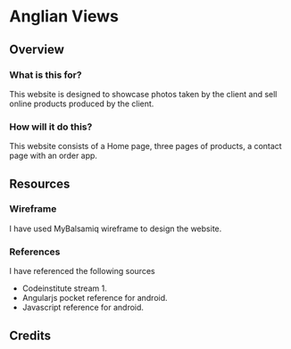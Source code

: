 # Anglian Views

## Overview

### What is this for?
This website is designed to showcase photos taken by the client and sell online products produced by the client.

### How will it do this?
This website consists of a Home page, three pages of products, a contact page with an order app.

## Resources

### Wireframe
I have used MyBalsamiq wireframe to design the website.

### References
I have referenced the following sources
   - Codeinstitute stream 1.
   - Angularjs pocket reference for android.
   - Javascript reference for android.

## Credits